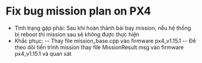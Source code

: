# Fix bug mission plan on PX4
- Tình trạng gặp phải: Sau khi hoàn thành bài bay mission, nếu hệ thống bị reboot thì mission sau sẽ không được thực hiện
- Khắc phục:
-- Thay file mission_base.cpp vào firmware px4_v1.15.1
-- Để theo dõi tiến trình mission thay file MissionResult.msg vào firmware px4_v1.15.1 và quan sát 
